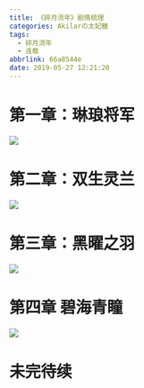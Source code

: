 ```yaml
---
title: 《碎月流年》剧情梳理
categories: Akilarの太妃糖
tags:
  - 碎月流年
  - 连载
abbrlink: 66a8544e
date: 2019-05-27 12:21:20
---
```


# 第一章：琳琅将军
![](https://akilar-1259097125.cos.ap-shanghai.myqcloud.com/%E3%80%8A%E7%A2%8E%E6%9C%88%E6%B5%81%E5%B9%B4%E3%80%8B%E5%89%A7%E6%83%85%E6%A2%B3%E7%90%86/%E3%80%8A%E7%90%B3%E7%90%85%E5%B0%86%E5%86%9B%E3%80%8B%20%E7%8B%AD%E4%B9%89%E7%A9%BA%E9%97%B4-%E8%BF%B7%E9%9B%BE%E5%B0%8F%E5%8C%BA.png)
# 第二章：双生灵兰
![](https://akilar-1259097125.cos.ap-shanghai.myqcloud.com/%E3%80%8A%E7%A2%8E%E6%9C%88%E6%B5%81%E5%B9%B4%E3%80%8B%E5%89%A7%E6%83%85%E6%A2%B3%E7%90%86/%E3%80%8A%E5%8F%8C%E7%94%9F%E7%81%B5%E5%85%B0%E3%80%8B%20%E7%8B%AD%E4%B9%89%E7%A9%BA%E9%97%B4-%E8%8E%AB%E6%AF%94%E4%B9%8C%E6%96%AF.png)
# 第三章：黑曜之羽
![](https://akilar-1259097125.cos.ap-shanghai.myqcloud.com/%E3%80%8A%E7%A2%8E%E6%9C%88%E6%B5%81%E5%B9%B4%E3%80%8B%E5%89%A7%E6%83%85%E6%A2%B3%E7%90%86/%E3%80%8A%E9%BB%91%E6%9B%9C%E4%B9%8B%E7%BE%BD%E3%80%8B%20%E7%8B%AD%E4%B9%89%E7%A9%BA%E9%97%B4-%E9%95%9C%E5%BD%B1%E6%A1%83%E6%BA%90.png)

# 第四章 碧海青瞳

![](https://akilar-1259097125.cos.ap-shanghai.myqcloud.com/%E3%80%8A%E7%A2%8E%E6%9C%88%E6%B5%81%E5%B9%B4%E3%80%8B%E5%89%A7%E6%83%85%E6%A2%B3%E7%90%86/%E3%80%8A%E7%A2%A7%E6%B5%B7%E9%9D%92%E7%9E%B3%E3%80%8B%20%E7%8B%AD%E4%B9%89%E7%A9%BA%E9%97%B4-%E4%B8%B4%E6%B5%B7%E4%B9%8B%E7%95%8C.png)
# 未完待续
